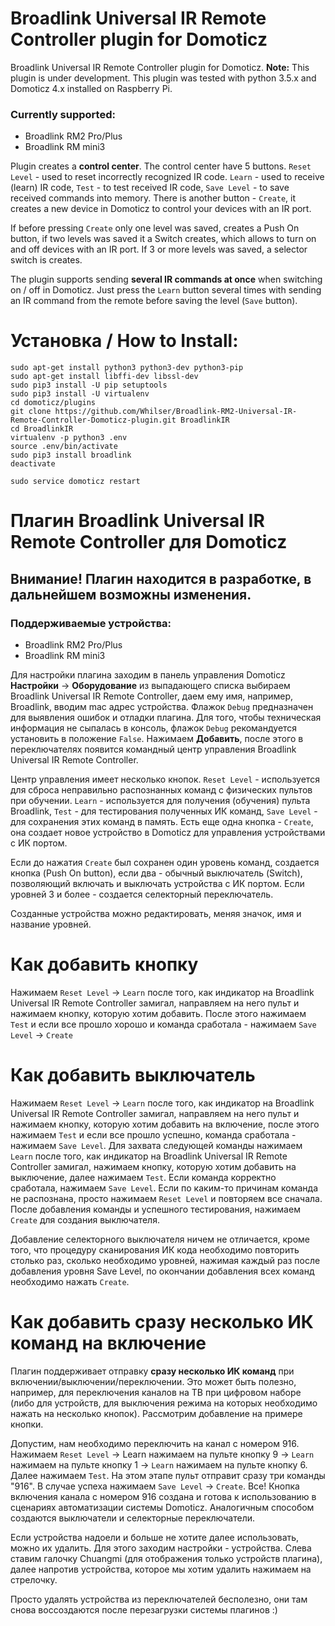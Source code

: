 # Broadlink Universal IR Remote Controller plugin for Domoticz
Broadlink Universal IR Remote Controller plugin for Domoticz. **Note:** This plugin is under development. This plugin was tested with python 3.5.x and Domoticz 4.x installed on Raspberry Pi. 

### Currently supported:
* Broadlink RM2 Pro/Plus
* Broadlink RM mini3

Plugin creates a **control center**. The control center have 5 buttons. `Reset Level` - used to reset incorrectly recognized IR code. `Learn` - used to receive (learn) IR code, `Test` - to test received IR code, `Save Level` - to save received commands into memory. There is another button - `Create`, it creates a new device in Domoticz to control your devices with an IR port.

If before pressing `Create` only one level was saved, creates a Push On button, if two levels was saved it a Switch creates, which allows to turn on and off devices with an IR port. If 3 or more levels was saved, a selector switch is creates.

The plugin supports sending **several IR commands at once** when switching on / off in Domoticz. Just press the `Learn` button several times with sending an IR command from the remote before saving the level (`Save` button).

# Установка / How to Install:

    sudo apt-get install python3 python3-dev python3-pip
    sudo apt-get install libffi-dev libssl-dev
    sudo pip3 install -U pip setuptools
    sudo pip3 install -U virtualenv
    cd domoticz/plugins
    git clone https://github.com/Whilser/Broadlink-RM2-Universal-IR-Remote-Controller-Domoticz-plugin.git BroadlinkIR
    cd BroadlinkIR
    virtualenv -p python3 .env
    source .env/bin/activate
    sudo pip3 install broadlink
    deactivate

    sudo service domoticz restart


# Плагин Broadlink Universal IR Remote Controller для Domoticz

## Внимание! Плагин находится в разработке, в дальнейшем возможны изменения.

### Поддерживаемые устройства:
* Broadlink RM2 Pro/Plus
* Broadlink RM mini3

Для настройки плагина заходим в панель управления Domoticz **Настройки** -> **Оборудование** из выпадающего списка выбираем Broadlink Universal IR Remote Controller, даем ему имя, например, Broadlink, вводим mac адрес устройства. Флажок `Debug` предназначен для выявления ошибок и отладки плагина. Для того, чтобы техническая информация не сыпалась в консоль, флажок `Debug` рекомандуется установить в положение `False`. Нажимаем **Добавить**, после этого в переключателях появится командный центр управления Broadlink Universal IR Remote Controller.

Центр управления имеет несколько кнопок. `Reset Level` - используется для сброса неправильно распознанных команд с физических пультов при обучении. `Learn` - используется для получения (обучения) пульта Broadlink, `Test` - для тестирования полученных ИК команд, `Save Level` - для сохранения этих команд в память. Есть еще одна кнопка - `Create`, она создает новое устройство в Domoticz для управления устройствами с ИК портом.

Если до нажатия `Create` был сохранен один уровень команд, создается кнопка (Push On button), если два - обычный выключатель (Switch), позволяющий включать и выключать устройства с ИК портом. Если уровней 3 и более - создается селекторный переключатель.

Созданные устройства можно редактировать, меняя значок, имя и название уровней.

# Как добавить кнопку
Нажимаем `Reset Level`  -> `Learn` после того, как индикатор на  Broadlink Universal IR Remote Controller замигал, направляем на него пульт и нажимаем кнопку, которую хотим добавить. После этого нажимаем `Test` и если все прошло хорошо и команда сработала - нажимаем `Save Level` -> `Create`

# Как добавить выключатель
Нажимаем `Reset Level`  -> `Learn` после того, как индикатор на  Broadlink Universal IR Remote Controller замигал, направляем на него пульт и нажимаем кнопку, которую хотим добавить на включение, после этого нажимаем `Test` и если все прошло успешно, команда сработала - нажимаем `Save Level`. Для захвата следующей команды нажимаем `Learn` после того, как индикатор на  Broadlink Universal IR Remote Controller замигал, нажимаем кнопку, которую хотим добавить на выключение, далее нажимаем `Test`. Если команда корректно сработала, нажимаем `Save Level`. Если по каким-то причинам команда не распознана, просто нажимаем `Reset Level` и повторяем все сначала. После добавления команды и успешного тестирования, нажимаем `Create` для создания выключателя.

Добавление селекторного выключателя ничем не отличается, кроме того, что процедуру сканирования ИК кода необходимо повторить столько раз, сколько необходимо уровней, нажимая каждый раз после добавления уровня Save Level, по окончании добавления всех команд необходимо нажать `Create`.

# Как добавить сразу несколько ИК команд на включение
Плагин поддерживает отправку **сразу несколько ИК команд** при включении/выключении/переключении. Это может быть полезно, например, для переключения каналов на ТВ при цифровом наборе (либо для устройств, для выключения режима на которых необходимо нажать на несколько кнопок). Рассмотрим добавление на примере кнопки.

Допустим, нам необходимо переключить на канал с номером 916. Нажимаем `Reset Level` -> Learn нажимаем на пульте кнопку  9   -> `Learn` нажимаем на пульте кнопку 1 -> `Learn` нажимаем на пульте кнопку 6. Далее нажимаем `Test`. На этом этапе пульт отправит сразу три команды "916". В случае успеха нажимаем `Save Level` -> `Create`. Все! Кнопка включения канала с номером 916 создана и готова к использованию в сценариях автоматизации системы Domoticz. Аналогичным способом создаются выключатели и селекторные переключатели.

Если устройства надоели и больше не хотите далее использовать, можно их удалить. Для этого заходим настройки - устройства. Слева ставим галочку Chuangmi (для отображения только устройств плагина), далее напротив устройства, которое мы хотим удалить нажимаем на стрелочку.

Просто удалять устройства из переключателей бесполезно, они там снова воссоздаются после перезагрузки системы плагинов :)
